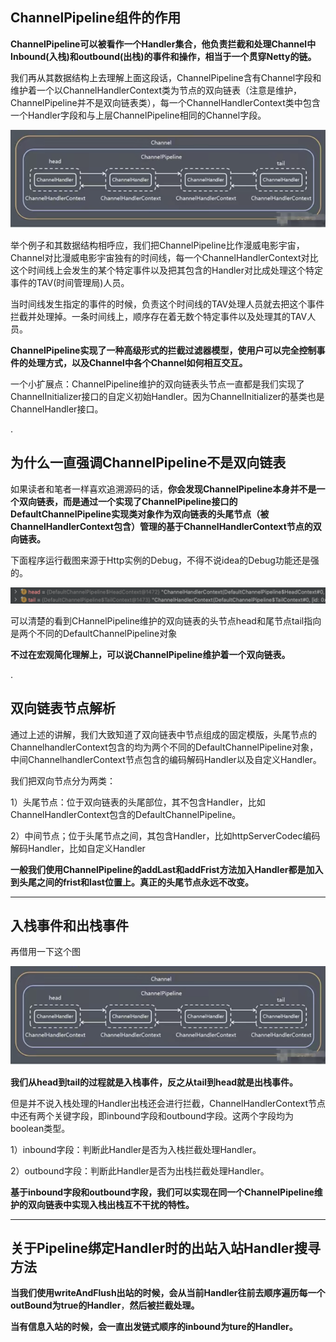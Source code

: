 ## ChannelPipeline组件的作用

**ChannelPipeline可以被看作一个Handler集合，他负责拦截和处理Channel中Inbound(入栈)和outbound(出栈)的事件和操作，相当于一个贯穿Netty的链。**

我们再从其数据结构上去理解上面这段话，ChannelPipeline含有Channel字段和维护着一个以ChannelHandlerContext类为节点的双向链表（注意是维护，ChannelPipeline并不是双向链表类），每一个ChannelHandlerContext类中包含一个Handler字段和与上层ChannelPipeline相同的Channel字段。

![img](../图库/nettyChannelPi01.png)

举个例子和其数据结构相呼应，我们把ChannelPipeline比作漫威电影宇宙，Channel对比漫威电影宇宙独有的时间线，每一个ChannelHandlerContext对比这个时间线上会发生的某个特定事件以及把其包含的Handler对比成处理这个特定事件的TAV(时间管理局)人员。

当时间线发生指定的事件的时候，负责这个时间线的TAV处理人员就去把这个事件拦截并处理掉。一条时间线上，顺序存在着无数个特定事件以及处理其的TAV人员。

**ChannelPipeline实现了一种高级形式的拦截过滤器模型，使用户可以完全控制事件的处理方式，以及Channel中各个Channel如何相互交互。**

一个小扩展点：ChannelPipeline维护的双向链表头节点一直都是我们实现了ChannelInitializer接口的自定义初始Handler。因为ChannelInitializer的基类也是ChannelHandler接口。

.

## 为什么一直强调ChannelPipeline不是双向链表

如果读者和笔者一样喜欢追溯源码的话，**你会发现ChannelPipeline本身并不是一个双向链表，而是通过一个实现了ChannelPipeline接口的DefaultChannelPipeline实现类对象作为双向链表的头尾节点（被ChannelHandlerContext包含）管理的基于ChannelHandlerContext节点的双向链表。**

下面程序运行截图来源于Http实例的Debug，不得不说idea的Debug功能还是强的。

![img](../图库/nettyChannelPi02.png)

可以清楚的看到CHannelPipeline维护的双向链表的头节点head和尾节点tail指向是两个不同的DefaultChannelPipeline对象

**不过在宏观简化理解上，可以说ChannelPipeline维护着一个双向链表。**

.

## 双向链表节点解析

通过上述的讲解，我们大致知道了双向链表中节点组成的固定模版，头尾节点的ChannelhandlerContext包含的均为两个不同的DefaultChannelPipeline对象，中间ChannelhandlerContext节点包含的编码解码Handler以及自定义Handler。

我们把双向节点分为两类：

1）头尾节点：位于双向链表的头尾部位，其不包含Handler，比如ChannelHandlerContext包含的DefaultChannelPipeline。

2）中间节点；位于头尾节点之间，其包含Handler，比如httpServerCodec编码解码Handler，比如自定义Handler

**一般我们使用ChannelPipeline的addLast和addFrist方法加入Handler都是加入到头尾之间的frist和last位置上。真正的头尾节点永远不改变。**

------

## 入栈事件和出栈事件

再借用一下这个图

![img](../图库/nettyChannelPi03.png)

**我们从head到tail的过程就是入栈事件，反之从tail到head就是出栈事件。**

但是并不说入栈处理的Handler出栈还会进行拦截，ChannelHandlerContext节点中还有两个关键字段，即inbound字段和outbound字段。这两个字段均为boolean类型。

1）inbound字段：判断此Handler是否为入栈拦截处理Handler。

2）outbound字段：判断此Handler是否为出栈拦截处理Handler。

**基于inbound字段和outbound字段，我们可以实现在同一个ChannelPipeline维护的双向链表中实现入栈出栈互不干扰的特性。**

------

## 关于Pipeline绑定Handler时的出站入站Handler搜寻方法

**当我们使用writeAndFlush出站的时候，会从当前Handler往前去顺序遍历每一个outBound为true的Handler**，**然后被拦截处理。**

**当有信息入站的时候，会一直出发链式顺序的inbound为ture的Handler。**